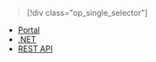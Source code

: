 > [!div class="op_single_selector"]
- [Portal](../articles/media-services/media-services-manage-content.md)
- [.NET](../articles/media-services/media-services-dotnet-upload-files.md)
- [REST API](../articles/media-services/media-services-rest-upload-files.md)

<!---HONumber=67-->
